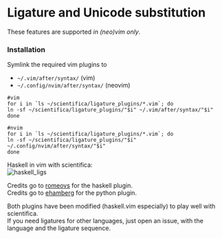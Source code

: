 # Ligature and Unicode substitution

These features are supported *in (neo)vim only*.

### Installation

Symlink the required vim plugins to

 - `~/.vim/after/syntax/` (vim)
 - `~/.config/nvim/after/syntax/` (neovim)

 ```shell
 #vim
 for i in `ls ~/scientifica/ligature_plugins/*.vim`; do
 ln -sf ~/scientifica/ligature_plugins/"$i" ~/.vim/after/syntax/"$i"
 done

 #nvim
 for i in `ls ~/scientifica/ligature_plugins/*.vim`; do
 ln -sf ~/scientifica/ligature_plugins/"$i" ~/.config/nvim/after/syntax/"$i"
 done
 ```

Haskell in vim with scientifica:  
![haskell_ligs](https://0x0.st/sT8a.png)

Credits go to [romeovs](https://github.com/romeovs/) for the haskell plugin.  
Credits go to [ehamberg](https://github.com/ehamberg/vim-cute-python) for the python plugin.

Both plugins have been modified (haskell.vim especially) to play well with scientifica.  
If you need ligatures for other languages, just open an issue, with the language and the ligature sequence.
